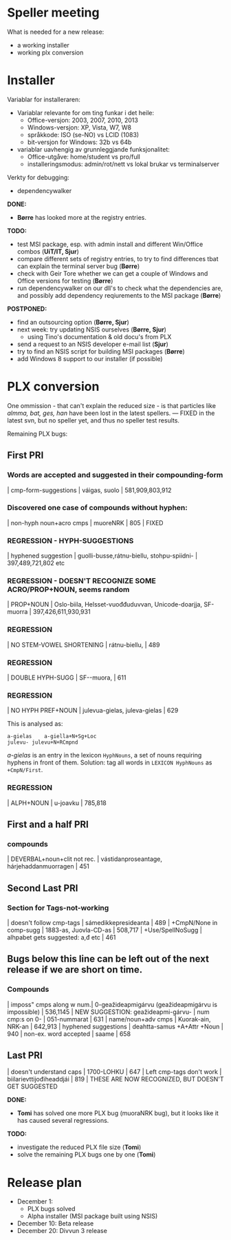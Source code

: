 # Speller meeting

What is needed for a new release:
* a working installer
* working plx conversion

# Installer

Variablar for installeraren:

* Variablar relevante for om ting funkar i det heile:
    - Office-versjon: 2003, 2007, 2010, 2013
    - Windows-versjon: XP, Vista, W7, W8
    - språkkode: ISO (se-NO) vs LCID (1083)
    - bit-versjon for Windows: 32b vs 64b
* variablar uavhengig av grunnleggjande funksjonalitet:
    - Office-utgåve: home/student vs pro/full
    - installeringsmodus: admin/rot/nett vs lokal brukar vs terminalserver

Verkty for debugging:
* dependencywalker

**DONE:**
* **Børre** has looked more at the registry entries.

**TODO:**
* test MSI package, esp. with admin install and different Win/Office combos
  (**UiT/IT, Sjur**)
* compare different sets of registry entries, to try to find differences tbat
  can explain the terminal server bug (**Børre**)
* check with Geir Tore whether we can get a couple of Windows and Office
  versions for testing (**Børre**)
* run dependencywalker on our dll's to check what the dependencies are, and
  possibly add dependency reqiurements to the MSI package (**Børre**)

**POSTPONED:**
* find an outsourcing option (**Børre, Sjur**)
* next week: try updating NSIS ourselves (**Børre, Sjur**)
    - using Tino's documentation & old docu's from PLX
* send a request to an NSIS developer e-mail list (**Sjur**)
* try to find an NSIS script for building MSI packages (**Børre**)
* add Windows 8 support to our installer (if possible)

# PLX conversion

One ommission - that can't explain the reduced size - is that particles like *almma, bat, ges, han* have been lost in the latest spellers. — FIXED in the latest svn, but no speller yet, and thus no speller test results.

Remaining PLX bugs:

## First PRI

### Words are accepted and suggested in their compounding-form
|  cmp-form-suggestions	  |	váigas, suolo                           | 581,909,803,912

### Discovered one case of compounds without hyphen:
|  non-hyph noun+acro cmps | muoreNRK | 805		| FIXED

### REGRESSION - HYPH-SUGGESTIONS
|  hyphened suggestion	| guolli-busse,rátnu-biellu, stohpu-spiidni-	| 397,489,721,802 etc

### REGRESSION - DOESN'T RECOGNIZE SOME ACRO/PROP+NOUN, seems random
|  PROP+NOUN	| Oslo-biila, Helsset-vuođđuduvvan, Unicode-doarjja, SF-muorra	| 397,426,611,930,931

### REGRESSION
|  NO STEM-VOWEL SHORTENING	| rátnu-biellu, 						| 489

### REGRESSION
|  DOUBLE HYPH-SUGG	| SF--muora, 						| 611

### REGRESSION
|  NO HYPH PREF+NOUN	| julevua-gielas, juleva-gielas | 629

This is analysed as:
```
a-gielas	a-giella+N+Sg+Loc
julevu-	julevu+N+RCmpnd
```

*a-gielas* is an entry in the lexicon `HyphNouns`, a set of nouns requiring hyphens in front of them.
Solution: tag all words in `LEXICON HyphNouns` as `+CmpN/First`.

### REGRESSION
|  ALPH+NOUN	| u-joavku						| 785,818

## First and a half PRI

### compounds
|  DEVERBAL+noun+clit not rec. | vástidanproseantage, hárjehaddanmuorragen | 451

## Second Last PRI

### Section for Tags-not-working
|  doesn't follow cmp-tags | sámedikkepresideanta  			 | 489
|  +CmpN/None in comp-sugg | 1883-as, Juovla-CD-as            | 508,717
|  +Use/SpellNoSugg        | alhpabet gets suggested: a,đ etc | 461

Bugs below this line can be left out of the next release if we are short on time.
----

### Compounds
|  imposs" cmps along w num.| 0-geažideapmigárvu (geažideapmigárvu is impossible) | 536,1145  | NEW SUGGESTION: geažideapmi-gárvu-
|  num cmp:s on 0-          | 051-nummarat										 | 631
|  name/noun+adv cmps	   | Kuorak-ain, NRK-an									 | 642,913
|  hyphened suggestions	   | deahtta-samus +A+Attr +Noun						 | 940
|  non-ex. word accepted    | saame    											 | 658

## Last PRI
|  doesn't understand caps  | 1700-LOHKU               | 647
|  Left cmp-tags don't work | biilarievttijođiheaddjái | 819 | THESE ARE NOW RECOGNIZED, BUT DOESN'T GET SUGGESTED

**DONE:**
* **Tomi** has solved one more PLX bug (muoraNRK bug), but it looks like it has caused several regressions.

**TODO:**
* investigate the reduced PLX file size (**Tomi**)
* solve the remaining PLX bugs one by one (**Tomi**)

# Release plan

* December 1:
    - PLX bugs solved
    - Alpha installer (MSI package built using NSIS)
* December 10: Beta release
* December 20: Divvun 3 release
